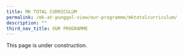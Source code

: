 ```yaml
---
title: MK TOTAL CURRICULUM
permalink: /mk-at-punggol-view/our-programme/mktotalcurriculum/
description: ""
third_nav_title: OUR PROGRAMME
---
```

This page is under construction. 